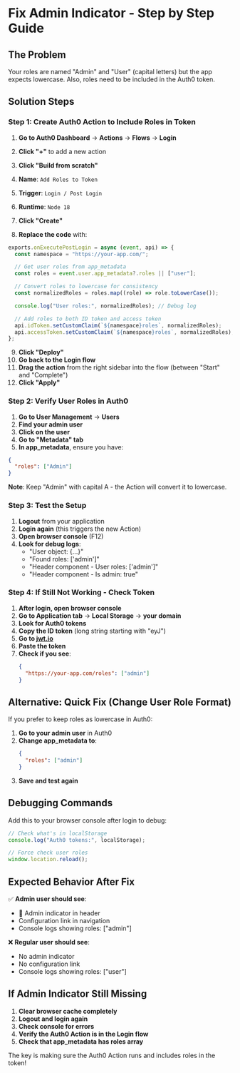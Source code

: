 # Fix Admin Indicator - Step by Step Guide

## The Problem

Your roles are named "Admin" and "User" (capital letters) but the app expects lowercase. Also, roles need to be included in the Auth0 token.

## Solution Steps

### Step 1: Create Auth0 Action to Include Roles in Token

1. **Go to Auth0 Dashboard** → **Actions** → **Flows** → **Login**
2. **Click "+"** to add a new action
3. **Click "Build from scratch"**
4. **Name**: `Add Roles to Token`
5. **Trigger**: `Login / Post Login`
6. **Runtime**: `Node 18`
7. **Click "Create"**

8. **Replace the code** with:

```javascript
exports.onExecutePostLogin = async (event, api) => {
  const namespace = "https://your-app.com/";

  // Get user roles from app_metadata
  const roles = event.user.app_metadata?.roles || ["user"];

  // Convert roles to lowercase for consistency
  const normalizedRoles = roles.map((role) => role.toLowerCase());

  console.log("User roles:", normalizedRoles); // Debug log

  // Add roles to both ID token and access token
  api.idToken.setCustomClaim(`${namespace}roles`, normalizedRoles);
  api.accessToken.setCustomClaim(`${namespace}roles`, normalizedRoles);
};
```

9. **Click "Deploy"**
10. **Go back to the Login flow**
11. **Drag the action** from the right sidebar into the flow (between "Start" and "Complete")
12. **Click "Apply"**

### Step 2: Verify User Roles in Auth0

1. **Go to User Management** → **Users**
2. **Find your admin user**
3. **Click on the user**
4. **Go to "Metadata" tab**
5. **In app_metadata**, ensure you have:

```json
{
  "roles": ["Admin"]
}
```

**Note**: Keep "Admin" with capital A - the Action will convert it to lowercase.

### Step 3: Test the Setup

1. **Logout** from your application
2. **Login again** (this triggers the new Action)
3. **Open browser console** (F12)
4. **Look for debug logs**:
   - "User object: {...}"
   - "Found roles: ['admin']"
   - "Header component - User roles: ['admin']"
   - "Header component - Is admin: true"

### Step 4: If Still Not Working - Check Token

1. **After login, open browser console**
2. **Go to Application tab** → **Local Storage** → **your domain**
3. **Look for Auth0 tokens**
4. **Copy the ID token** (long string starting with "eyJ")
5. **Go to [jwt.io](https://jwt.io)**
6. **Paste the token**
7. **Check if you see**:
   ```json
   {
     "https://your-app.com/roles": ["admin"]
   }
   ```

## Alternative: Quick Fix (Change User Role Format)

If you prefer to keep roles as lowercase in Auth0:

1. **Go to your admin user** in Auth0
2. **Change app_metadata to**:
   ```json
   {
     "roles": ["admin"]
   }
   ```
3. **Save and test again**

## Debugging Commands

Add this to your browser console after login to debug:

```javascript
// Check what's in localStorage
console.log("Auth0 tokens:", localStorage);

// Force check user roles
window.location.reload();
```

## Expected Behavior After Fix

✅ **Admin user should see**:

- 👑 Admin indicator in header
- Configuration link in navigation
- Console logs showing roles: ["admin"]

❌ **Regular user should see**:

- No admin indicator
- No configuration link
- Console logs showing roles: ["user"]

## If Admin Indicator Still Missing

1. **Clear browser cache completely**
2. **Logout and login again**
3. **Check console for errors**
4. **Verify the Auth0 Action is in the Login flow**
5. **Check that app_metadata has roles array**

The key is making sure the Auth0 Action runs and includes roles in the token!
